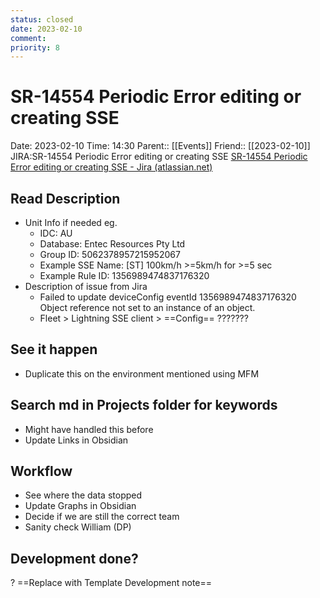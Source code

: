 ```yaml
---
status: closed
date: 2023-02-10
comment: 
priority: 8
---
```


# SR-14554 Periodic Error editing or creating SSE

Date: 2023-02-10 Time: 14:30
Parent:: [[Events]]
Friend:: [[2023-02-10]]
JIRA:SR-14554 Periodic Error editing or creating SSE
[SR-14554 Periodic Error editing or creating SSE - Jira (atlassian.net)](https://csojiramixtelematics.atlassian.net/browse/SR-14554)

## Read Description

- Unit Info if needed eg.
	- IDC: AU
	- Database: Entec Resources Pty Ltd
	- Group ID: 5062378957215952067
	- Example SSE Name: [ST] 100km/h >=5km/h for >=5 sec
	- Example Rule ID: 1356989474837176320
- Description of issue from Jira
	- Failed to update deviceConfig eventId 1356989474837176320 Object reference not set to an instance of an object.
	- Fleet > Lightning SSE client > ==Config== ???????

## See it happen

- Duplicate this on the environment mentioned using MFM

## Search md in Projects folder for keywords

- Might have handled this before
- Update Links in Obsidian


## Workflow

- See where the data stopped
- Update Graphs in Obsidian
- Decide if we are still the correct team
- Sanity check William (DP)

## Development done?

? ==Replace with Template Development note==

